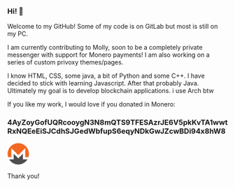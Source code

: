 ### Hi! 👋


Welcome to my GitHub! Some of my code is on GitLab but most is still on my PC.

I am currently contributing to Molly, soon to be a completely private messenger with support for Monero payments!
I am also working on a series of custom privoxy themes/pages.

I know HTML, CSS, some java, a bit of Python and some C++. I have decided to stick with learning Javascript. After that probably Java.
Ultimately my goal is to develop blockchain applications.
i use Arch btw

If you like my work, I would love if you donated in Monero:
<h3>4AyZoyGofUQRcooygN3N8mQTS9TFESAzrJE6V5pkKvTA1wwtRxNQEeEiSJCdhSJGedWbfupS6eqyNDkGwJZcwBDi94x8hW8</h3><img src="https://github.com/Seb3thehacker/seb3thehacker/blob/main/monero.png" width="50" height="50">

Thank you!
